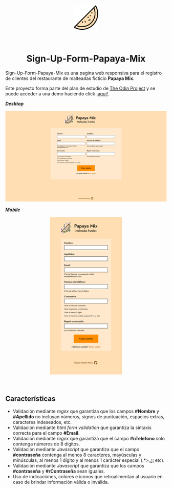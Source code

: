 <br>
<p align="center"><img src="./img/favicon.svg" alt="Favicon" width="15%"></p>
<br>
<h1 align="center">Sign-Up-Form-Papaya-Mix</h1>

Sign-Up-Form-Papaya-Mix es una pagina web responsiva para el registro de clientes del restaurante de malteadas ficticio **Papaya Mix**.

Este proyecto forma parte del plan de estudio de <a href="https://www.theodinproject.com/lessons/node-path-intermediate-html-and-css-sign-up-form" target="_blank">The Odin Project</a> y se puede acceder a una demo haciendo click <a href="https://moramartin99.github.io/Sign-Up-Form-Papaya-Mix/" target="_blank">¡aquí!</a>.

**_Desktop_**

![Desktop site](./img/site%20desktop.png)

**_Mobile_**

<p align="center"><img src="./img/site mobile.png" alt="Mobile site" width="45%"></p>

<br>

## Características

-   Validación mediante _regex_ que garantiza que los campos **#Nombre** y **#Apellido** no incluyan números, signos de puntuación, espacios extras, caracteres indeseados, etc.
-   Validación mediante _html form validation_ que garantiza la sintaxis correcta para el campo **#Email**.
-   Validación mediante _regex_ que garantiza que el campo **#nTelefono** solo contenga números de 8 dígitos.
-   Validación mediante _Javascript_ que garantiza que el campo **#contraseña** contenga al menos 8 caracteres, mayúsculas y minúsculas, al menos 1 dígito y al menos 1 carácter especial (.\*>,¿¡ etc).
-   Validación mediante _Javascript_ que garantiza que los campos **#contraseña** y **#rContraseña** sean iguales.
-   Uso de indicaciones, colores e iconos que retroalimentan al usuario en caso de brindar información válida o inválida.
